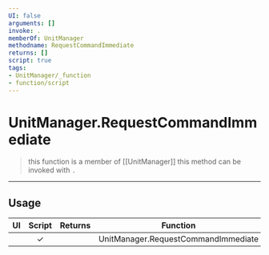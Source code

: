 ```yaml
---
UI: false
arguments: []
invoke: .
memberOf: UnitManager
methodname: RequestCommandImmediate
returns: []
script: true
tags:
- UnitManager/_function
- function/script
---
```

# UnitManager.RequestCommandImmediate
> this function is a member of [[UnitManager]]
> this method can be invoked with `.`
-----
## Usage
|  UI | Script | Returns | Function | Arguments |
|:---:|:------:|-------:|:--------:|:---------|
| |✓||UnitManager.RequestCommandImmediate||
